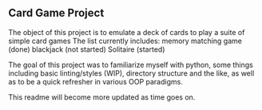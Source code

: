 ## Card Game Project

The object of this project is to emulate a deck of cards to play a suite of simple card games
The list currently includes:
memory matching game (done)
blackjack (not started)
Solitaire (started)

The goal of this project was to familiarize myself with python, some things including basic linting/styles (WIP), directory structure and the like, as well as to be a quick refresher in various OOP paradigms.

This readme will become more updated as time goes on.
